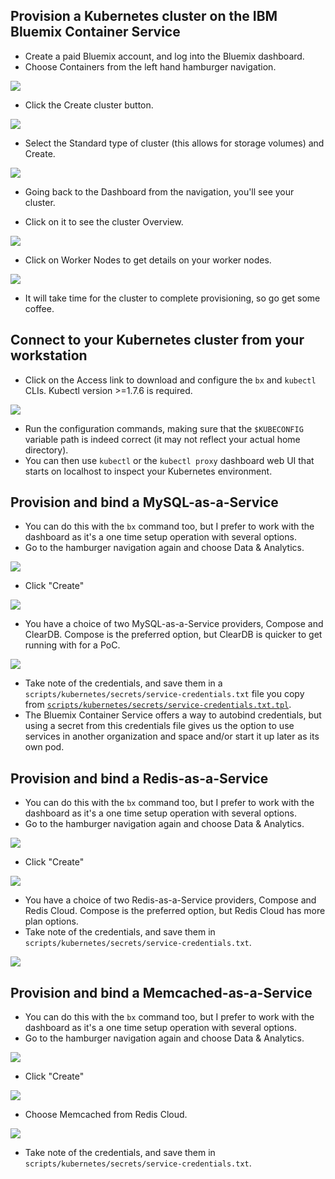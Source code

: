 ## Provision a Kubernetes cluster on the IBM Bluemix Container Service
- Create a paid Bluemix account, and log into the Bluemix dashboard.
- Choose Containers from the left hand hamburger navigation.
 
![](img/1-hamburger.png)

- Click the Create cluster button.

![](img/2-create-cluster.png)

- Select the Standard type of cluster (this allows for storage volumes) and Create.

![](img/3-standard-cluster.png)

- Going back to the Dashboard from the navigation, you'll see your cluster.

- Click on it to see the cluster Overview.

![](img/4-overview.png)

- Click on Worker Nodes to get details on your worker nodes.

![](img/5-worker-nodes.png)

- It will take time for the cluster to complete provisioning, so go get some coffee.

## Connect to your Kubernetes cluster from your workstation
- Click on the Access link to download and configure the `bx` and `kubectl` CLIs. Kubectl version >=1.7.6 is required.

![](img/6-access.png)

- Run the configuration commands, making sure that the `$KUBECONFIG` variable path is indeed correct (it may not reflect your actual home directory).
- You can then use `kubectl` or the `kubectl proxy` dashboard web UI that starts on localhost to inspect your Kubernetes environment.

## Provision and bind a MySQL-as-a-Service
- You can do this with the `bx` command too, but I prefer to work with the dashboard as it's a one time setup operation with several options.
- Go to the hamburger navigation again and choose Data & Analytics.

![](img/7-hamburger-data-analytics.png)

- Click "Create"

![](img/8-create-data-analytics.png)

- You have a choice of two MySQL-as-a-Service providers, Compose and ClearDB. Compose is the preferred option, but ClearDB is quicker to get running with for a PoC.

![](img/9-create-mysql-service.png)

- Take note of the credentials, and save them in a `scripts/kubernetes/secrets/service-credentials.txt` file you copy from [`scripts/kubernetes/secrets/service-credentials.txt.tpl`](../scripts/kubernetes/secrets/service-credentials.txt.tpl).
- The Bluemix Container Service offers a way to autobind credentials, but using a secret from this credentials file gives us the option to use services in another organization and space and/or start it up later as its own pod.

## Provision and bind a Redis-as-a-Service
- You can do this with the `bx` command too, but I prefer to work with the dashboard as it's a one time setup operation with several options.
- Go to the hamburger navigation again and choose Data & Analytics.

![](img/7-hamburger-data-analytics.png)

- Click "Create"

![](img/8-create-data-analytics.png)

- You have a choice of two Redis-as-a-Service providers, Compose and Redis Cloud. Compose is the preferred option, but Redis Cloud has more plan options.
- Take note of the credentials, and save them in `scripts/kubernetes/secrets/service-credentials.txt`.


![](img/10-create-redis-service.png)

## Provision and bind a Memcached-as-a-Service
- You can do this with the `bx` command too, but I prefer to work with the dashboard as it's a one time setup operation with several options.
- Go to the hamburger navigation again and choose Data & Analytics.

![](img/7-hamburger-data-analytics.png)

- Click "Create"

![](img/8-create-data-analytics.png)

- Choose Memcached from Redis Cloud.

![](img/11-create-memcached-service.png)

- Take note of the credentials, and save them in `scripts/kubernetes/secrets/service-credentials.txt`.
